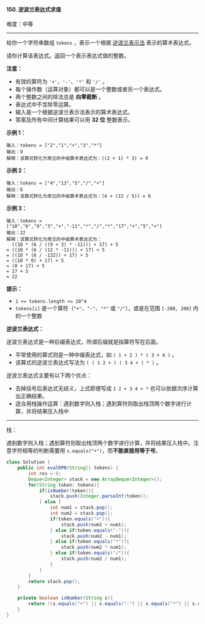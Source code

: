 #### 150. 逆波兰表达式求值

难度：中等

---

给你一个字符串数组 `tokens` ，表示一个根据 [逆波兰表示法](https://baike.baidu.com/item/%E9%80%86%E6%B3%A2%E5%85%B0%E5%BC%8F/128437) 表示的算术表达式。

请你计算该表达式。返回一个表示表达式值的整数。

 **注意：** 

*   有效的算符为 `'+'`、`'-'`、`'*'` 和 `'/'` 。
*   每个操作数（运算对象）都可以是一个整数或者另一个表达式。
*   两个整数之间的除法总是  **向零截断**  。
*   表达式中不含除零运算。
*   输入是一个根据逆波兰表示法表示的算术表达式。
*   答案及所有中间计算结果可以用  **32 位**  整数表示。

 **示例 1：** 

```
输入：tokens = ["2","1","+","3","*"]
输出：9
解释：该算式转化为常见的中缀算术表达式为：((2 + 1) * 3) = 9
```

 **示例 2：** 

```
输入：tokens = ["4","13","5","/","+"]
输出：6
解释：该算式转化为常见的中缀算术表达式为：(4 + (13 / 5)) = 6
```

 **示例 3：** 

```
输入：tokens = ["10","6","9","3","+","-11","*","/","*","17","+","5","+"]
输出：22
解释：该算式转化为常见的中缀算术表达式为：
  ((10 * (6 / ((9 + 3) * -11))) + 17) + 5
= ((10 * (6 / (12 * -11))) + 17) + 5
= ((10 * (6 / -132)) + 17) + 5
= ((10 * 0) + 17) + 5
= (0 + 17) + 5
= 17 + 5
= 22
```

 **提示：** 

*   `1 <= tokens.length <= 10^4`
*   `tokens[i]` 是一个算符（`"+"`、`"-"`、`"*"` 或 `"/"`），或是在范围 `[-200, 200]` 内的一个整数

 **逆波兰表达式：** 

逆波兰表达式是一种后缀表达式，所谓后缀就是指算符写在后面。

*   平常使用的算式则是一种中缀表达式，如 `( 1 + 2 ) * ( 3 + 4 )` 。
*   该算式的逆波兰表达式写法为 `( ( 1 2 + ) ( 3 4 + ) * )` 。

逆波兰表达式主要有以下两个优点：

*   去掉括号后表达式无歧义，上式即便写成 `1 2 + 3 4 + *` 也可以依据次序计算出正确结果。
*   适合用栈操作运算：遇到数字则入栈；遇到算符则取出栈顶两个数字进行计算，并将结果压入栈中

---

栈：

遇到数字则入栈；遇到算符则取出栈顶两个数字进行计算，并将结果压入栈中。注意字符相等的判断需要用 `s.equals("+")`，而**不能直接用等于号**。

```Java
class Solution {
    public int evalRPN(String[] tokens) {
        int res = 0;
        Deque<Integer> stack = new ArrayDeque<Integer>();
        for(String token: tokens){
            if(isNumber(token)){
                stack.push(Integer.parseInt(token));
            } else {
                int num1 = stack.pop();
                int num2 = stack.pop();
                if(token.equals("+")){
                    stack.push(num2 + num1);
                } else if(token.equals("-")){
                    stack.push(num2 - num1);
                } else if(token.equals("*")){
                    stack.push(num2 * num1);
                } else if(token.equals("/")){
                    stack.push(num2 / num1);
                }
            }
        }
        return stack.pop();
    }

    private boolean isNumber(String s){
        return !(s.equals("+") || s.equals("-") || s.equals("*") || s.equals("/"));
    }
}
```
